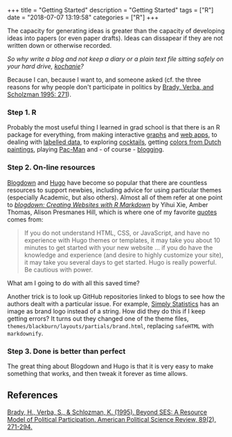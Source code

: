 +++
title = "Getting Started"
description = "Getting Started"
tags = ["R"]
date = "2018-07-07 13:19:58"
categories = ["R"]
+++

The capacity for generating ideas is greater than the capacity of developing ideas into papers (or even paper drafts). Ideas can dissapear if they are not written down or otherwise recorded.

*So why write a blog and not keep a diary or a plain text file sitting safely on your hard drive, [kochanie](https://pl.wiktionary.org/wiki/kochanie)?*

Because I can, because I want to, and someone asked (cf. the three reasons for why people don't participate in politics by [Brady, Verba, and Scholzman 1995: 271](https://www.cambridge.org/core/journals/american-political-science-review/article/beyond-ses-a-resource-model-of-political-participation/CE74BA78807755F0A09E589D631EB03E)).


### Step 1. R

Probably the most useful thing I learned in grad school is that there is an R package for everything, from making interactive [graphs](https://plot.ly/r/) and [web apps](https://shiny.rstudio.com/), to dealing with [labelled data](https://github.com/larmarange/labelled), to exploring [cocktails](https://github.com/shabbychef/cocktailApp), getting [colors from Dutch paintings](https://github.com/vankesteren/rijkspalette), playing [Pac-Man](https://github.com/RLesur/Rcade) and - of course - [blogging](https://github.com/rstudio/blogdown).


### Step 2. On-line resources

[Blogdown](https://github.com/rstudio/blogdown) and [Hugo](https://gohugo.io/) have become so popular that there are countless resources to support newbies, including advice for using particular themes (especially Academic, but also others). Almost all of them refer at one point to [*blogdown: Creating Websites with R Markdown*](https://bookdown.org/yihui/blogdown/) by Yihui Xie, Amber Thomas, Alison Presmanes Hill, which is where one of my favorite [quotes](https://bookdown.org/yihui/blogdown/other-themes.html) comes from:

> If you do not understand HTML, CSS, or JavaScript, and have no experience with Hugo themes or templates, it may take you about 10 minutes to get started with your new website ... if you do have the knowledge and experience (and desire to highly customize your site), it may take you several days to get started. Hugo is really powerful. Be cautious with power.

What am I going to do with all this saved time?

Another trick is to look up GitHub repositories linked to blogs to see how the authors dealt with a particular issue. For example, [Simply Statistics](https://simplystatistics.org/) has an image as brand logo instead of a string. How did they do this if I keep getting errors? It turns out they changed one of the theme files, `themes/blackburn/layouts/partials/brand.html`, replacing  `safeHTML`  with  `markdownify`.

### Step 3. Done is better than perfect

The great thing about Blogdown and Hugo is that it is very easy to make something that works, and then tweak it forever as time allows.

## References
[Brady, H., Verba, S., & Schlozman, K. (1995). Beyond SES: A Resource Model of Political Participation. American Political Science Review, 89(2), 271-294.](https://www.cambridge.org/core/journals/american-political-science-review/article/beyond-ses-a-resource-model-of-political-participation/CE74BA78807755F0A09E589D631EB03E)